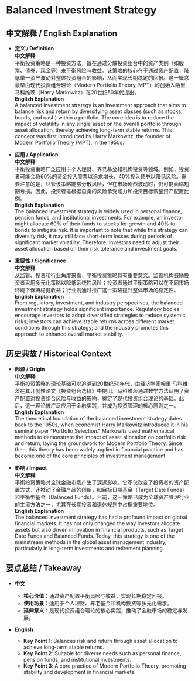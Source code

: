 # Balanced Investment Strategy

## 中文解释 / English Explanation

* **定义 / Definition**  
  **中文解释**  
  平衡投资策略是一种投资方法，旨在通过分散投资组合中的资产类别（如股票、债券、现金等）来平衡风险与收益。该策略的核心在于通过资产配置，降低单一资产波动对整体投资组合的影响，从而实现长期稳定的回报。这一概念最早由现代投资组合理论（Modern Portfolio Theory, MPT）的创始人哈里·马科维茨（Harry Markowitz）在20世纪50年代提出。  
  **English Explanation**  
  A balanced investment strategy is an investment approach that aims to balance risk and return by diversifying asset classes (such as stocks, bonds, and cash) within a portfolio. The core idea is to reduce the impact of volatility in any single asset on the overall portfolio through asset allocation, thereby achieving long-term stable returns. This concept was first introduced by Harry Markowitz, the founder of Modern Portfolio Theory (MPT), in the 1950s.

* **应用 / Application**  
  **中文解释**  
  平衡投资策略广泛应用于个人理财、养老基金和机构投资等领域。例如，投资者可能会将60%的资金投入股票以追求增长，40%投入债券以降低风险。需要注意的是，尽管该策略能够分散风险，但在市场剧烈波动时，仍可能面临短期亏损。因此，投资者需根据自身的风险承受能力和投资目标调整资产配置比例。  
  **English Explanation**  
  The balanced investment strategy is widely used in personal finance, pension funds, and institutional investments. For example, an investor might allocate 60% of their funds to stocks for growth and 40% to bonds to mitigate risk. It is important to note that while this strategy can diversify risk, it may still face short-term losses during periods of significant market volatility. Therefore, investors need to adjust their asset allocation based on their risk tolerance and investment goals.

* **重要性 / Significance**  
  **中文解释**  
  从监管、投资和行业角度来看，平衡投资策略具有重要意义。监管机构鼓励投资者采用多元化策略以降低系统性风险；投资者通过平衡策略可以在不同市场环境下保持稳健收益；行业则通过推广这一策略提升整体市场的稳定性。  
  **English Explanation**  
  From regulatory, investment, and industry perspectives, the balanced investment strategy holds significant importance. Regulatory bodies encourage investors to adopt diversified strategies to reduce systemic risks; investors can achieve stable returns across different market conditions through this strategy; and the industry promotes this approach to enhance overall market stability.

## 历史典故 / Historical Context

* **起源 / Origin**  
  **中文解释**  
  平衡投资策略的理论基础可以追溯到20世纪50年代，由经济学家哈里·马科维茨在其开创性论文《投资组合选择》中提出。马科维茨通过数学方法证明了资产配置对投资组合风险与收益的影响，奠定了现代投资组合理论的基础。此后，这一理论被广泛应用于金融实践，并成为投资管理的核心原则之一。  
  **English Explanation**  
  The theoretical foundation of the balanced investment strategy dates back to the 1950s, when economist Harry Markowitz introduced it in his seminal paper "Portfolio Selection." Markowitz used mathematical methods to demonstrate the impact of asset allocation on portfolio risk and return, laying the groundwork for Modern Portfolio Theory. Since then, this theory has been widely applied in financial practice and has become one of the core principles of investment management.

* **影响 / Impact**  
  **中文解释**  
  平衡投资策略对全球金融市场产生了深远影响。它不仅改变了投资者的资产配置方式，还推动了金融产品的创新，如目标日期基金（Target Date Funds）和平衡型基金（Balanced Funds）。目前，这一策略已成为全球资产管理行业的主流方法之一，尤其在长期投资和退休规划中占据重要地位。  
  **English Explanation**  
  The balanced investment strategy has had a profound impact on global financial markets. It has not only changed the way investors allocate assets but also driven innovation in financial products, such as Target Date Funds and Balanced Funds. Today, this strategy is one of the mainstream methods in the global asset management industry, particularly in long-term investments and retirement planning.

## 要点总结 / Takeaway

* **中文**  
  - **核心价值**：通过资产配置平衡风险与收益，实现长期稳定回报。  
  - **使用场景**：适用于个人理财、养老基金和机构投资等多元化需求。  
  - **延伸意义**：是现代投资组合理论的核心实践，推动了金融市场的稳定与发展。  

* **English**  
  - **Key Point 1**: Balances risk and return through asset allocation to achieve long-term stable returns.  
  - **Key Point 2**: Suitable for diverse needs such as personal finance, pension funds, and institutional investments.  
  - **Key Point 3**: A core practice of Modern Portfolio Theory, promoting stability and development in financial markets.